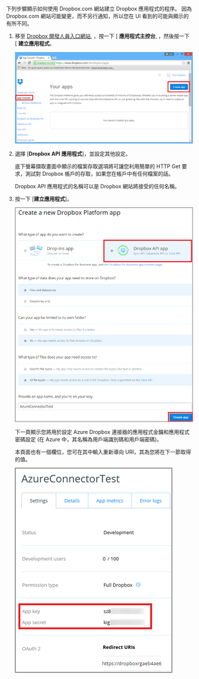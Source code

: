 下列步驟顯示如何使用 Dropbox.com 網站建立 Dropbox 應用程式的程序。 因為 Dropbox.com 網站可能變更，而不另行通知，所以您在 UI 看到的可能與顯示的有所不同。

1. 移至 [Dropbox 開發人員入口網站](https://www.dropbox.com/developers/apps), ，按一下 [ **應用程式主控台**, ，然後按一下 [ **建立應用程式**。

    ![建立 Dropbox 應用程式](./media/app-service-api-create-dropbox-app/dbappcreate.png)

2. 選擇 [**Dropbox API 應用程式**]，並設定其他設定。

    底下螢幕擷取畫面中顯示的檔案存取選項將可讓您利用簡單的 HTTP Get 要求，測試對 Dropbox 帳戶的存取，如果您在帳戶中有任何檔案的話。

    Dropbox API 應用程式的名稱可以是 Dropbox 網站將接受的任何名稱。

3. 按一下 [**建立應用程式**]。

    ![建立 Dropbox 應用程式](./media/app-service-api-create-dropbox-app/dbapiapp.png)

    下一頁顯示您將用於設定 Azure Dropbox 連接器的應用程式金鑰和應用程式密碼設定 (在 Azure 中，其名稱為用戶端識別碼和用戶端密碼)。

    本頁面也有一個欄位，您可在其中輸入重新導向 URI，其為您將在下一節取得的值。

    ![建立 Dropbox 應用程式](./media/app-service-api-create-dropbox-app/dbappsettings.png)





